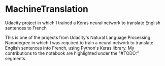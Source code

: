 # MachineTranslation
Udacity project in which I trained a Keras neural network to translate English sentences to French

This is one of the projects from Udacity's Natural Language Processing Nanodegree in which I was required to train a neural network to translate English sentences into French, using Python's Keras library. My contributions to the notebook are highlighted under the "#TODO:" segments.
